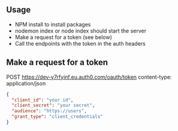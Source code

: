 ## Usage

- NPM install to install packages
- nodemon index or node index should start the server
- Make a request for a token (see below)
- Call the endpoints with the token in the auth headers

## Make a request for a token

POST https://dev-y7rfyinf.eu.auth0.com/oauth/token
content-type: application/json

```json
{
  "client_id": "your id",
  "client_secret": "your secret",
  "audience": "https://users",
  "grant_type": "client_credentials"
}
```
